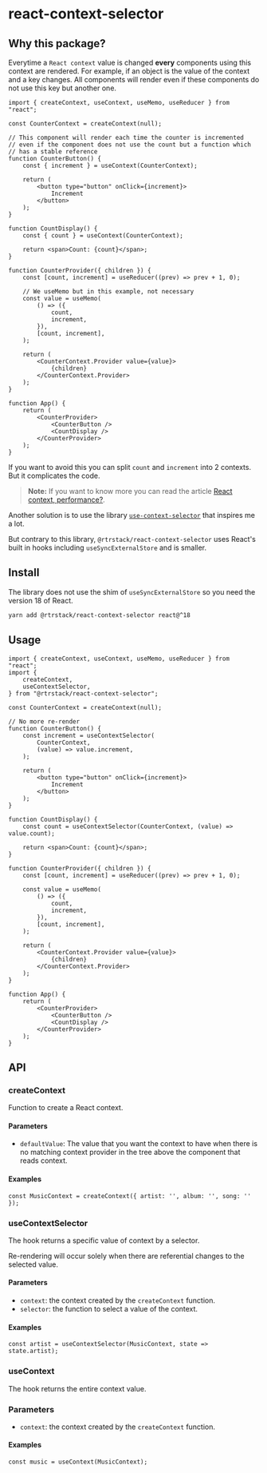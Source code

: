 # react-context-selector

## Why this package?

Everytime a `React context` value is changed **every** components using this 
context are rendered.
For example, if an object is the value of the context and a key changes. All 
components will render even if these components do not use this key but 
another one.

```tsx
import { createContext, useContext, useMemo, useReducer } from "react";

const CounterContext = createContext(null);

// This component will render each time the counter is incremented
// even if the component does not use the count but a function which
// has a stable reference
function CounterButton() {
    const { increment } = useContext(CounterContext);

    return (
        <button type="button" onClick={increment}>
            Increment
        </button>
    );
}

function CountDisplay() {
    const { count } = useContext(CounterContext);

    return <span>Count: {count}</span>;
}

function CounterProvider({ children }) {
    const [count, increment] = useReducer((prev) => prev + 1, 0);

    // We useMemo but in this example, not necessary
    const value = useMemo(
        () => ({
            count,
            increment,
        }),
        [count, increment],
    );

    return (
        <CounterContext.Provider value={value}>
            {children}
        </CounterContext.Provider>
    );
}

function App() {
    return (
        <CounterProvider>
            <CounterButton />
            <CountDisplay />
        </CounterProvider>
    );
}
```

If you want to avoid this you can split `count` and `increment` into 2 contexts. 
But it complicates the code.

> **Note:** If you want to know more you can read the article 
[React context, performance?](https://dev.to/romaintrotard/react-context-performance-5832).

Another solution is to use the library 
[`use-context-selector`](https://github.com/dai-shi/use-context-selector) that inspires me a lot.

But contrary to this library, `@rtrstack/react-context-selector` uses React's built in hooks 
including `useSyncExternalStore` and is smaller.

## Install

The library does not use the shim of `useSyncExternalStore` so you need the version 18 of React.

```sh
yarn add @rtrstack/react-context-selector react@^18
```

## Usage

```tsx
import { createContext, useContext, useMemo, useReducer } from "react";
import {
    createContext,
    useContextSelector,
} from "@rtrstack/react-context-selector";

const CounterContext = createContext(null);

// No more re-render
function CounterButton() {
    const increment = useContextSelector(
        CounterContext,
        (value) => value.increment,
    );

    return (
        <button type="button" onClick={increment}>
            Increment
        </button>
    );
}

function CountDisplay() {
    const count = useContextSelector(CounterContext, (value) => value.count);

    return <span>Count: {count}</span>;
}

function CounterProvider({ children }) {
    const [count, increment] = useReducer((prev) => prev + 1, 0);

    const value = useMemo(
        () => ({
            count,
            increment,
        }),
        [count, increment],
    );

    return (
        <CounterContext.Provider value={value}>
            {children}
        </CounterContext.Provider>
    );
}

function App() {
    return (
        <CounterProvider>
            <CounterButton />
            <CountDisplay />
        </CounterProvider>
    );
}
```

## API

### createContext

Function to create a React context.

#### Parameters

- `defaultValue`: The value that you want the context to have when there is no 
matching context provider in the tree above the component that reads context.


#### Examples

```tsx
const MusicContext = createContext({ artist: '', album: '', song: '' });
```

### useContextSelector

The hook returns a specific value of context by a selector.

Re-rendering will occur solely when there are referential changes to the selected value.

#### Parameters

- `context`: the context created by the `createContext` function.
- `selector`: the function to select a value of the context.


#### Examples

```tsx
const artist = useContextSelector(MusicContext, state => state.artist);
```

### useContext

The hook returns the entire context value.

### Parameters

- `context`: the context created by the `createContext` function.

#### Examples

```tsx
const music = useContext(MusicContext);
```

